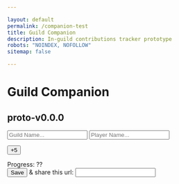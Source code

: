 ```yaml
---

layout: default
permalink: /companion-test
title: Guild Companion
description: In-guild contributions tracker prototype
robots: "NOINDEX, NOFOLLOW"
sitemap: false

---
```



# Guild Companion 
  
## proto-v0.0.0

<input type="text" name="guild" id="guild" placeholder="Guild Name..." />
<input type="text" name="player" id="player" placeholder="Player Name..." />

<button id="contributions-demo">+5</button>	

<div id="progress">Progress: <span id="demo">??</span></div>


<div>
	<button id="save">Save</button> & share this url:
	<input type="text" id="url" readonly/>
</div>

<script type="text/javascript">

	// Do we have an anchor already?
	var anchor = document.location.hash;
	var state = {
		guildName: "Undefined Guild",
		playerName: "Undefined Player",
		contributionsDemo: 0
	}
	if (anchor){
		// If yes, get the app state out of it
		state = extractFromAnchor(anchor);
		console.log(state);
	}
	// then initialize the app with it
	initFromState(state);
	initButtonsInputs();

	function extractFromAnchor(anchor){
		// remove the #
		var data = anchor.slice(1);
		// the data will be base64-encoded to avoid special characters issues
		var decoded = atob(data) 
		// let's assume we serialize the data as json
		return JSON.parse(decoded);
	}


	// paste all the values from the url into the page
	function initFromState(state){
		document.querySelector('#guild').value = state.guildName;
		document.querySelector('#player').value = state.playerName;
		document.querySelector('#demo').innerText = state.contributionsDemo;
	}

	// make sure the button clicks and input values do something
	function initButtonsInputs(){
		document.querySelector('#guild').onchange = ((event) => state.guildName = event.target.value)
		document.querySelector('#player').onchange = ((event) => state.playerName = event.target.value)
		document.querySelector('#contributions-demo').onclick = registerContribution;
		document.querySelector('#save').onclick = exportState;
	}

	function registerContribution(){
		state.contributionsDemo += 5;
		document.querySelector('#demo').innerText = state.contributionsDemo;
		console.log('contribution-demo: ', state.contributionsDemo);	
	}

	function exportState(){
		// we do the reverse than in extractFromAnchor()
		var data = JSON.stringify(state);
		var encoded = btoa(data);
		var anchor = '#'+encoded;
		// update the anchor
		document.location.hash = anchor;
		// update the input for the user to copy
		document.querySelector('#url').value = document.location;	
		console.log('exported state: ',state);
	}

</script>

